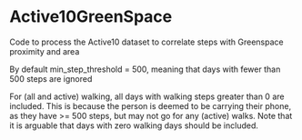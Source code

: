 # Active10GreenSpace
Code to process the Active10 dataset to correlate steps with Greenspace proximity and area

By default min_step_threshold = 500, meaning that days with fewer than 500 steps are ignored

For (all and active) walking, all days with walking steps greater than 0 are included. This is because the person is deemed to be carrying their phone, as they have >= 500 steps, but may not go for any (active) walks.
Note that it is arguable that days with zero walking days should be included.

